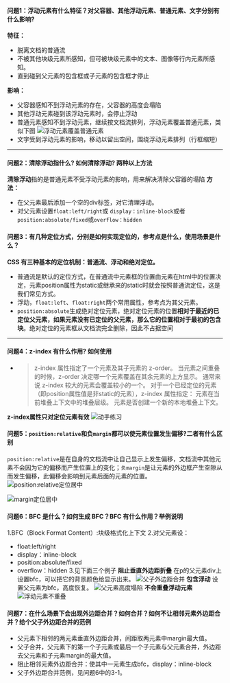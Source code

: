 #### 问题1：浮动元素有什么特征？对父容器、其他浮动元素、普通元素、文字分别有什么影响?
**特征：**
- 脱离文档的普通流
- 不被其他块级元素所感知，但可被块级元素中的文本、图像等行内元素所感知。
- 直到碰到父元素的包含框或子元素的包含框才停止

**影响：**
- 父容器感知不到浮动元素的存在，父容器的高度会塌陷
- 其他浮动元素碰到该浮动元素时，会停止浮动
- 普通元素感知不到浮动元素，继续按文档流排列，浮动元素覆盖普通元素，类似下图
![浮动元素覆盖普通元素](http://upload-images.jianshu.io/upload_images/6470442-556c3cfeafb5ad7f.png?imageMogr2/auto-orient/strip%7CimageView2/2/w/1240)
- 文字受到浮动元素的影响，移动以留出空间，围绕浮动元素排列（行框缩短）

---
#### 问题2：清除浮动指什么? 如何清除浮动? 两种以上方法
**清除浮动**指的是普通元素不受浮动元素的影响，用来解决清除父容器的塌陷
**方法：**
- 在父元素最后添加一个空的div标签，对它清理浮动。
- 对父元素设置`float:left/right`或 `display：inline-block`或者`position:absolute/fixed`或`overflow：hidden`
#### 问题3：有几种定位方式，分别是如何实现定位的，参考点是什么，使用场景是什么？
**CSS 有三种基本的定位机制：普通流、浮动和绝对定位。**
- 普通流是默认的定位方式，在普通流中元素框的位置由元素在html中的位置决定，元素position属性为static或继承来的static时就会按照普通流定位，这是我们常见方式。
- 浮动，`float:left`、`float:right`两个常用属性，参考点为其父元素。
- `position:absolute`生成绝对定位元素，绝对定位元素的位置**相对于最近的已定位父元素，如果元素没有已定位的父元素，那么它的位置相对于最初的包含块**。绝对定位的元素框从文档流完全删除，因此不占据空间
---
#### 问题4：z-index 有什么作用? 如何使用
- > z-index 属性指定了一个元素及其子元素的 z-order。 当元素之间重叠的时候，z-order 决定哪一个元素覆盖在其余元素的上方显示。 通常来说 z-index 较大的元素会覆盖较小的一个。
对于一个已经定位的元素（即position属性值是非static的元素），z-index 属性指定：
元素在当前堆叠上下文中的堆叠层级。
元素是否创建一个新的本地堆叠上下文。

**z-index属性只对定位元素有效**
![动手练习](http://upload-images.jianshu.io/upload_images/6470442-6c5fae656ecfe49f.png?imageMogr2/auto-orient/strip%7CimageView2/2/w/1240)
#### 问题5：`position:relative`和负`margin`都可以使元素位置发生偏移?二者有什么区别
`position:relative`是在自身的文档流中让自己显示上发生偏移，文档流中其他元素不会因为它的偏移而产生位置上的变化；`负margin`是让元素的外边框产生空隙从而发生偏移，此偏移会影响到元素后面的元素的位置。
![position:relative定位居中](http://upload-images.jianshu.io/upload_images/6470442-d6a7a88427750440.png?imageMogr2/auto-orient/strip%7CimageView2/2/w/1240)

![margin定位居中](http://upload-images.jianshu.io/upload_images/6470442-e6fddce380df8789.png?imageMogr2/auto-orient/strip%7CimageView2/2/w/1240)
#### 问题6：BFC 是什么？如何生成 BFC？BFC 有什么作用？举例说明
1.BFC（Block Format Content）:块级格式化上下文
2.对父元素设：
- float:left/right
- display：inline-block
- position:absolute/fixed 
- overflow：hidden
3.见下面三个例子
**阻止垂直外边距折叠**
在p的父元素div上设置bfc，可以把它的背景颜色给显示出来。
![父子外边距合并](http://upload-images.jianshu.io/upload_images/6470442-b4a56684972cd2a2.png?imageMogr2/auto-orient/strip%7CimageView2/2/w/1240)
**包含浮动**
设置父元素为bfc，高度恢复。
![父元素高度塌陷](http://upload-images.jianshu.io/upload_images/6470442-e1d62772e4f39a77.png?imageMogr2/auto-orient/strip%7CimageView2/2/w/1240)
**不会重叠浮动元素**
![浮动元素不重叠](http://upload-images.jianshu.io/upload_images/6470442-5f59c05e7c050428.png?imageMogr2/auto-orient/strip%7CimageView2/2/w/1240)

#### 问题7：在什么场景下会出现外边距合并？如何合并？如何不让相邻元素外边距合并？给个父子外边距合并的范例
- 父元素下相邻的两元素垂直外边距合并，间距取两元素中margin最大值。
- 父子合并，父元素下的第一个子元素或最后一个子元素与父元素合并，外边距去父元素和子元素margin的最大值。
- 阻止相邻元素外边距合并：使其中一元素生成bfc，display：inline-block
- 父子外边距合并范例，见问题6中的3-1。

